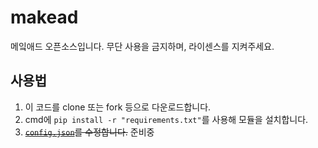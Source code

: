 # makead
메잌애드 오픈소스입니다. 무단 사용을 금지하며, 라이센스를 지켜주세요.

## 사용법
1. 이 코드를 clone 또는 fork 등으로 다운로드합니다.
2. cmd에 ``pip install -r "requirements.txt"``를 사용해 모듈을 설치합니다.
3. ~~[``config.json``](/index.py)를 수정합니다.~~ 준비중
